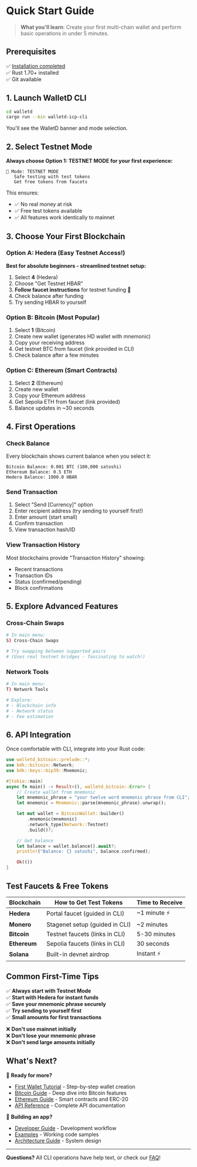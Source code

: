 # Quick Start Guide

> **What you'll learn**: Create your first multi-chain wallet and perform basic operations in under 5 minutes.

## Prerequisites

✅ [Installation completed](installation.md)  
✅ Rust 1.70+ installed  
✅ Git available  

## 1. Launch WalletD CLI

```bash
cd walletd
cargo run --bin walletd-icp-cli
```

You'll see the WalletD banner and mode selection.

## 2. Select Testnet Mode

**Always choose Option 1: TESTNET MODE for your first experience:**

```
🧪 Mode: TESTNET MODE
   Safe testing with test tokens
   Get free tokens from faucets
```

This ensures:
- ✅ No real money at risk
- ✅ Free test tokens available
- ✅ All features work identically to mainnet

## 3. Choose Your First Blockchain

### Option A: Hedera (Easy Testnet Access!)

**Best for absolute beginners - streamlined testnet setup:**

1. Select **4** (Hedera)
2. Choose "Get Testnet HBAR" 
3. **Follow faucet instructions** for testnet funding 🎉
4. Check balance after funding
5. Try sending HBAR to yourself

### Option B: Bitcoin (Most Popular)

1. Select **1** (Bitcoin)
2. Create new wallet (generates HD wallet with mnemonic)
3. Copy your receiving address
4. Get testnet BTC from faucet (link provided in CLI)
5. Check balance after a few minutes

### Option C: Ethereum (Smart Contracts)

1. Select **2** (Ethereum) 
2. Create new wallet
3. Copy your Ethereum address
4. Get Sepolia ETH from faucet (link provided)
5. Balance updates in ~30 seconds

## 4. First Operations

### Check Balance
Every blockchain shows current balance when you select it:
```
Bitcoin Balance: 0.001 BTC (100,000 satoshi)
Ethereum Balance: 0.5 ETH
Hedera Balance: 1000.0 HBAR
```

### Send Transaction
1. Select "Send [Currency]" option
2. Enter recipient address (try sending to yourself first!)
3. Enter amount (start small)
4. Confirm transaction
5. View transaction hash/ID

### View Transaction History
Most blockchains provide "Transaction History" showing:
- Recent transactions
- Transaction IDs
- Status (confirmed/pending)
- Block confirmations

## 5. Explore Advanced Features

### Cross-Chain Swaps
```bash
# In main menu:
S) Cross-Chain Swaps

# Try swapping between supported pairs
# (Uses real testnet bridges - fascinating to watch!)
```

### Network Tools
```bash
# In main menu:  
T) Network Tools

# Explore:
# - Blockchain info
# - Network status
# - Fee estimation
```

## 6. API Integration

Once comfortable with CLI, integrate into your Rust code:

```rust
use walletd_bitcoin::prelude::*;
use bdk::bitcoin::Network;
use bdk::keys::bip39::Mnemonic;

#[tokio::main]
async fn main() -> Result<(), walletd_bitcoin::Error> {
    // Create wallet from mnemonic
    let mnemonic_phrase = "your twelve word mnemonic phrase from CLI";
    let mnemonic = Mnemonic::parse(mnemonic_phrase).unwrap();

    let mut wallet = BitcoinWallet::builder()
        .mnemonic(mnemonic)
        .network_type(Network::Testnet)
        .build()?;

    // Get balance
    let balance = wallet.balance().await?;
    println!("Balance: {} satoshi", balance.confirmed);

    Ok(())
}
```

## Test Faucets & Free Tokens

| Blockchain | How to Get Test Tokens | Time to Receive |
|------------|------------------------|-----------------|
| **Hedera** | Portal faucet (guided in CLI) | ~1 minute ⚡ |
| **Monero** | Stagenet setup (guided in CLI) | ~2 minutes |
| **Bitcoin** | Testnet faucets (links in CLI) | 5-30 minutes |
| **Ethereum** | Sepolia faucets (links in CLI) | 30 seconds |
| **Solana** | Built-in devnet airdrop | Instant ⚡ |

## Common First-Time Tips

✅ **Always start with Testnet Mode**  
✅ **Start with Hedera for instant funds**  
✅ **Save your mnemonic phrase securely**  
✅ **Try sending to yourself first**  
✅ **Small amounts for first transactions**  

❌ **Don't use mainnet initially**  
❌ **Don't lose your mnemonic phrase**  
❌ **Don't send large amounts initially**  

## What's Next?

🎯 **Ready for more?**
- [First Wallet Tutorial](first-wallet.md) - Step-by-step wallet creation
- [Bitcoin Guide](../guides/bitcoin.md) - Deep dive into Bitcoin features
- [Ethereum Guide](../guides/ethereum.md) - Smart contracts and ERC-20
- [API Reference](../reference/api/) - Complete API documentation

🚀 **Building an app?**
- [Developer Guide](../developer-guide.md) - Development workflow
- [Examples](../../examples/) - Working code samples
- [Architecture Guide](../advanced/architecture.md) - System design

---

**Questions?** All CLI operations have help text, or check our [FAQ](../resources/faq.md)!
